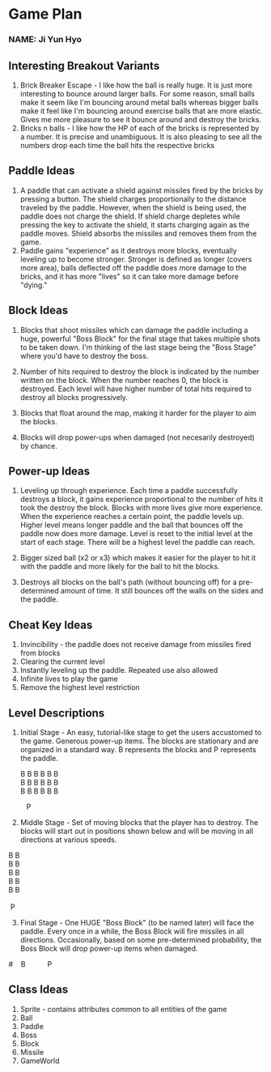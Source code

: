# Game Plan
### NAME: Ji Yun Hyo

## Interesting Breakout Variants
1. Brick Breaker Escape - I like how the ball is really huge. It is just more interesting to bounce
   around larger balls. For some reason, small balls make it seem like I'm bouncing around metal balls
   whereas bigger balls make it feel like I'm bouncing around exercise balls that are more elastic. 
   Gives me more pleasure to see it bounce around and destroy the bricks.
2. Bricks n balls - I like how the HP of each of the bricks is represented by a number. It is precise
and unambiguous. It is also pleasing to see all the numbers drop each time the ball hits the respective
   bricks

## Paddle Ideas
1. A paddle that can activate a shield against missiles fired by the bricks by pressing a button. 
   The shield charges proportionally to the distance traveled by the paddle. However, when the shield 
   is being used, the paddle does not charge the shield. If shield charge depletes while pressing the
   key to activate the shield, it starts charging again as the paddle moves. Shield absorbs the missiles
   and removes them from the game.
2. Paddle gains "experience" as it destroys more blocks, eventually leveling up to become stronger. Stronger
   is defined as longer (covers more area), balls deflected off the paddle does more damage to the bricks, and
   it has more "lives" so it can take more damage before "dying."

## Block Ideas
1. Blocks that shoot missiles which can damage the paddle including a huge, powerful "Boss Block" for the final stage 
   that takes multiple shots to be taken down. I'm thinking of the last stage being the "Boss Stage" where you'd have to 
   destroy the boss.

2. Number of hits required to destroy the block is indicated by the number written on the block. When
    the number reaches 0, the block is destroyed. Each level will have higher number of total hits
   required to destroy all blocks progressively.
   
3. Blocks that float around the map, making it harder for the player to aim the blocks.

4. Blocks will drop power-ups when damaged (not necesarily destroyed) by chance.

## Power-up Ideas
1. Leveling up through experience. Each time a paddle successfully destroys a block, it gains experience
proportional to the number of hits it took the destroy the block. Blocks with more lives give more experience.
   When the experience reaches a certain point, the paddle levels up. Higher level means longer paddle and the ball
   that bounces off the paddle now does more damage. Level is reset to the initial level
   at the start of each stage. There will be a highest level the paddle can reach.
   
2. Bigger sized ball (x2 or x3) which makes it easier for the player to hit it with the paddle and more likely for the ball to hit
the blocks.

3. Destroys all blocks on the ball's path (without bouncing off) for a pre-determined amount of time. It still bounces
 off the walls on the sides and the paddle.

## Cheat Key Ideas
1. Invincibility - the paddle does not receive damage from missiles fired from blocks
2. Clearing the current level
3. Instantly leveling up the paddle. Repeated use also allowed
4. Infinite lives to play the game
5. Remove the highest level restriction

## Level Descriptions
1. Initial Stage - An easy, tutorial-like stage to get the users accustomed to the game. Generous power-up
   items. The blocks are stationary and are organized in a standard way. B represents the blocks and P represents the paddle.<br />
   
   
   B B B B B B <br />   B B B B B B <br /> B B B B B B


&nbsp;&nbsp;&nbsp;&nbsp;&nbsp;&nbsp;&nbsp;&nbsp;&nbsp;P

2. Middle Stage - Set of moving blocks that the player has to destroy. The blocks will start out in positions shown below and will be moving in all directions
at various speeds. 

B B<br />   B
B <br />   B
B <br />   B
B <br />   B B <br />
<br />
&nbsp;P
   
3. Final Stage - One HUGE "Boss Block" (to be named later) will face the paddle. Every once in a while, the Boss Block will fire
missiles in all directions. Occasionally, based on some pre-determined probability, the Boss Block will drop power-up items when damaged.

#&nbsp;&nbsp;&nbsp;&nbsp;B
&nbsp;&nbsp;&nbsp;&nbsp;&nbsp;&nbsp;&nbsp;&nbsp;&nbsp;&nbsp;P

## Class Ideas
1. Sprite - contains attributes common to all entities of the game
2. Ball
3. Paddle
4. Boss
5. Block
6. Missile
7. GameWorld